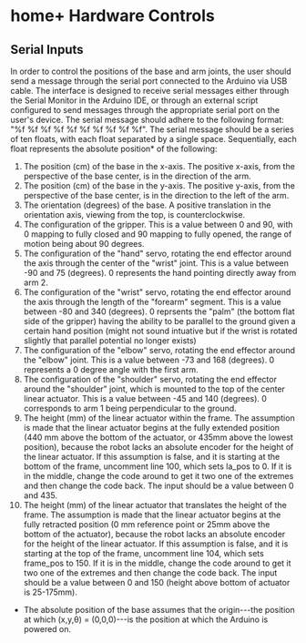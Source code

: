 # home+ Hardware Controls
## Serial Inputs
In order to control the positions of the base and arm joints, the user should send a message through the serial port connected to the Arduino via USB cable. The interface is designed to receive serial messages either through the Serial Monitor in the Arduino IDE, or through an external script configured to send messages through the appropriate serial port on the user's device. The serial message should adhere to the following format: "%f %f %f %f %f %f %f %f %f %f". The serial message should be a series of ten floats, with each float separated by a single space. Sequentially, each float represents the absolute position* of the following:
1. The position (cm) of the base in the x-axis. The positive x-axis, from the perspective of the base center, is in the direction of the arm.
2. The position (cm) of the base in the y-axis. The positive y-axis, from the perspective of the base center, is in the direction to the left of the arm.
3. The orientation (degrees) of the base. A positive translation in the orientation axis, viewing from the top, is counterclockwise.
4. The configuration of the gripper. This is a value between 0 and 90, with 0 mapping to fully closed and 90 mapping to fully opened, the range of motion being about 90 degrees.
5. The configuration of the "hand" servo, rotating the end effector around the axis through the center of the "wrist" joint. This is a value between -90 and 75 (degrees). 0 represents the hand pointing directly away from arm 2.
6. The configuration of the "wrist" servo, rotating the end effector around the axis through the length of the "forearm" segment. This is a value between -80 and 340 (degrees). 0 reprsents the "palm" (the bottom flat side of the gripper) having the ability to be parallel to the ground given a certain hand position (might not sound intuative but if the wrist is rotated slightly that parallel potential no longer exists)
7. The configuration of the "elbow" servo, rotating the end effector around the "elbow" joint. This is a value between -73 and 168 (degrees). 0 represents a 0 degree angle with the first arm.
8. The configuration of the "shoulder" servo, rotating the end effector around the "shoulder" joint, which is mounted to the top of the center linear actuator. This is a value between -45 and 140 (degrees). 0 corresponds to arm 1 being perpendicular to the ground.
9. The height (mm) of the linear actuator within the frame. The assumption is made that the linear actuator begins at the fully extended position (440 mm above the bottom of the actuator, or 435mm above the lowest position), because the robot lacks an absolute encoder for the height of the linear actuator. If this assumption is false, and it is starting at the bottom of the frame, uncomment line 100, which sets la_pos to 0. If it is in the middle, change the code around to get it two one of the extremes and then change the code back. The input should be a value between 0 and 435.
10. The height (mm) of the linear actuator that translates the height of the frame. The assumption is made that the linear actuator begins at the fully retracted position (0 mm reference point or 25mm above the bottom of the actuator), because the robot lacks an absolute encoder for the height of the linear actuator. If this assumption is false, and it is starting at the top of the frame, uncomment line 104, which sets frame_pos to 150. If it is in the middle, change the code around to get it two one of the extremes and then change the code back. The input should be a value between 0 and 150 (height above bottom of actuator is 25-175mm).
* The absolute position of the base assumes that the origin---the position at which (x,y,θ) = (0,0,0)---is the position at which the Arduino is powered on.
